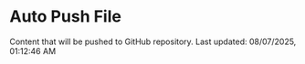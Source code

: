# Auto Push File

Content that will be pushed to GitHub repository.
Last updated: 08/07/2025, 01:12:46 AM